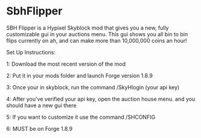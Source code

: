 # SbhFlipper

SBH Flipper is a Hypixel Skyblock mod that gives you a new, fully customizable gui in your auctions menu. This gui shows you all bin to bin flips currently on ah, and can make more than 10,000,000 coins an hour!

Set Up Instructions:

1: Download the most recent version of the mod

2: Put it in your mods folder and launch Forge version 1.8.9

3: Once your in skyblock, run the command /SkyHlogin (your api key)

4: After you've verified your api key, open the auction house menu. and you should have a new gui there

5: If you want to customize it use the command /SHCONFIG

6: MUST be on Forge 1.8.9


